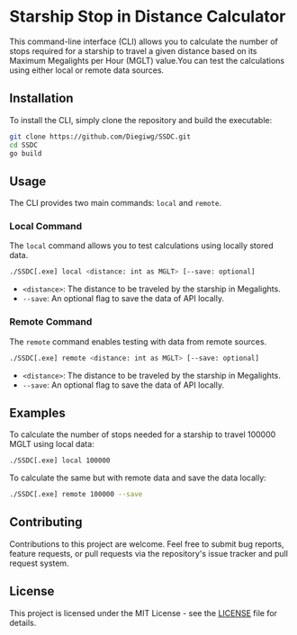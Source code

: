 # Starship Stop in Distance Calculator

This command-line interface (CLI) allows you to calculate the number of stops required for a starship to travel a given distance based on its Maximum Megalights per Hour (MGLT) value.You can test the calculations using either local or remote data sources.

## Installation

To install the CLI, simply clone the repository and build the executable:

```bash
git clone https://github.com/Diegiwg/SSDC.git
cd SSDC
go build
```

## Usage

The CLI provides two main commands: `local` and `remote`.

### Local Command

The `local` command allows you to test calculations using locally stored data.

```bash
./SSDC[.exe] local <distance: int as MGLT> [--save: optional]
```

- `<distance>`: The distance to be traveled by the starship in Megalights.
- `--save`: An optional flag to save the data of API locally.

### Remote Command

The `remote` command enables testing with data from remote sources.

```bash
./SSDC[.exe] remote <distance: int as MGLT> [--save: optional]
```

- `<distance>`: The distance to be traveled by the starship in Megalights.
- `--save`: An optional flag to save the data of API locally.

## Examples

To calculate the number of stops needed for a starship to travel 100000 MGLT using local data:

```bash
./SSDC[.exe] local 100000
```

To calculate the same but with remote data and save the data locally:

```bash
./SSDC[.exe] remote 100000 --save
```

## Contributing

Contributions to this project are welcome. Feel free to submit bug reports, feature requests, or pull requests via the repository's issue tracker and pull request system.

## License

This project is licensed under the MIT License - see the [LICENSE](LICENSE) file for details.

